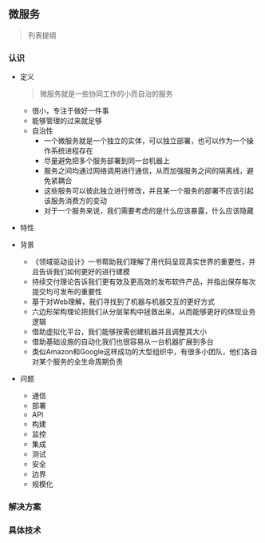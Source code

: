 ## 微服务
> 列表提纲

### 认识
  - 定义
    > 微服务就是一些协同工作的小而自治的服务
    -  很小，专注于做好一件事
      - 能够管理的过来就足够
    - 自治性
      - 一个微服务就是一个独立的实体，可以独立部署，也可以作为一个操作系统进程存在
      - 尽量避免把多个服务部署到同一台机器上
      - 服务之间均通过网络调用进行通信，从而加强服务之间的隔离线，避免紧耦合
      - 这些服务可以彼此独立进行修改，并且某一个服务的部署不应该引起该服务消费方的变动
      - 对于一个服务来说，我们需要考虑的是什么应该暴露，什么应该隐藏

  - 特性
  - 背景
    - 《领域驱动设计》一书帮助我们理解了用代码呈现真实世界的重要性，并且告诉我们如何更好的进行建模
    - 持续交付理论告诉我们更有效及更高效的发布软件产品，并指出保存每次提交均可发布的重要性
    - 基于对Web理解，我们寻找到了机器与机器交互的更好方式
    - 六边形架构理论把我们从分层架构中拯救出来，从而能够更好的体现业务逻辑
    - 借助虚拟化平台，我们能够按需创建机器并且调整其大小
    - 借助基础设施的自动化我们也很容易从一台机器扩展到多台
    - 类似Amazon和Google这样成功的大型组织中，有很多小团队，他们各自对某个服务的全生命周期负责
  - 问题
    - 通信
    - 部署
    - API
    - 构建
    - 监控
    - 集成
    - 测试
    - 安全
    - 边界
    - 规模化

### 解决方案

### 具体技术

